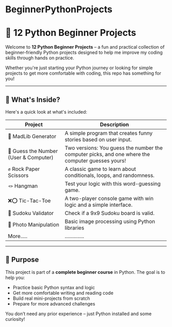 # BeginnerPythonProjects

# 🐍 12 Python Beginner Projects

Welcome to **12 Python Beginner Projects** – a fun and practical collection of beginner-friendly Python projects designed to help me improve my coding skills through hands on practice.

Whether you're just starting your Python journey or looking for simple projects to get more comfortable with coding, this repo has something for you!

---

## 🚀 What's Inside?
Here's a quick look at what's included:

| Project | Description |
|--------|-------------|
| 🧠 MadLib Generator | A simple program that creates funny stories based on user input. |
| 🔢 Guess the Number (User & Computer) | Two versions: You guess the number the computer picks, and one where the computer guesses yours! |
| ✊ Rock Paper Scissors | A classic game to learn about conditionals, loops, and randomness. |
| 🪢 Hangman | Test your logic with this word-guessing game. |
| ❌⭕ Tic-Tac-Toe | A two-player console game with win logic and a simple interface. |
| 🔢 Sudoku Validator | Check if a 9x9 Sudoku board is valid. |
| 🎨 Photo Manipulation | Basic image processing using Python libraries |
| More..... | .............. |

---

## 🎯 Purpose

This project is part of a **complete beginner course** in Python. The goal is to help you:

- Practice basic Python syntax and logic
- Get more comfortable writing and reading code
- Build real mini-projects from scratch
- Prepare for more advanced challenges

You don’t need any prior experience – just Python installed and some curiosity!
